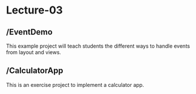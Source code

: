 # Lecture-03

  

## /EventDemo
This example project will teach students the different ways to handle events from layout and views. 



## /CalculatorApp
  This is an exercise project to implement a calculator app.


  
